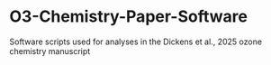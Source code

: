 # O3-Chemistry-Paper-Software
Software scripts used for analyses in the Dickens et al., 2025 ozone chemistry manuscript
